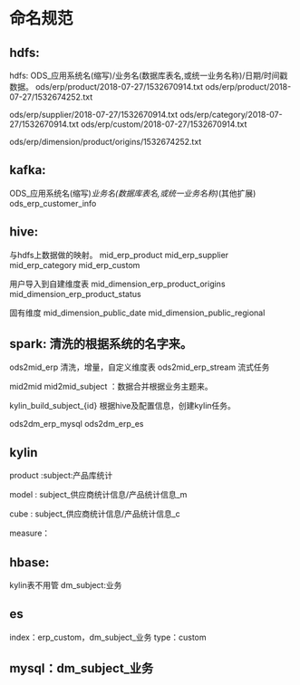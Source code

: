 # 命名规范
## hdfs:
hdfs: ODS_应用系统名(缩写)/业务名(数据库表名,或统一业务名称)/日期/时间戳数据。
ods/erp/product/2018-07-27/1532670914.txt
ods/erp/product/2018-07-27/1532674252.txt

ods/erp/supplier/2018-07-27/1532670914.txt
ods/erp/category/2018-07-27/1532670914.txt
ods/erp/custom/2018-07-27/1532670914.txt

ods/erp/dimension/product/origins/1532674252.txt

## kafka:
ODS_应用系统名(缩写)_业务名(数据库表名,或统一业务名称)_(其他扩展)
ods_erp_customer_info

## hive:
与hdfs上数据做的映射。
mid_erp_product
mid_erp_supplier
mid_erp_category
mid_erp_custom

用户导入到自建维度表
mid_dimension_erp_product_origins
mid_dimension_erp_product_status

固有维度
mid_dimension_public_date
mid_dimension_public_regional


## spark: 清洗的根据系统的名字来。
ods2mid_erp 清洗，增量，自定义维度表
ods2mid_erp_stream 流式任务


mid2mid
mid2mid_subject ：数据合并根据业务主题来。

kylin_build_subject_{id} 根据hive及配置信息，创建kylin任务。

ods2dm_erp_mysql
ods2dm_erp_es



## kylin
product :subject:产品库统计

model : subject_供应商统计信息/产品统计信息_m

cube :  subject_供应商统计信息/产品统计信息_c

measure：



## hbase:
kylin表不用管
dm_subject:业务

## es
index：erp_custom，dm_subject_业务
type：custom


## mysql：dm_subject_业务
